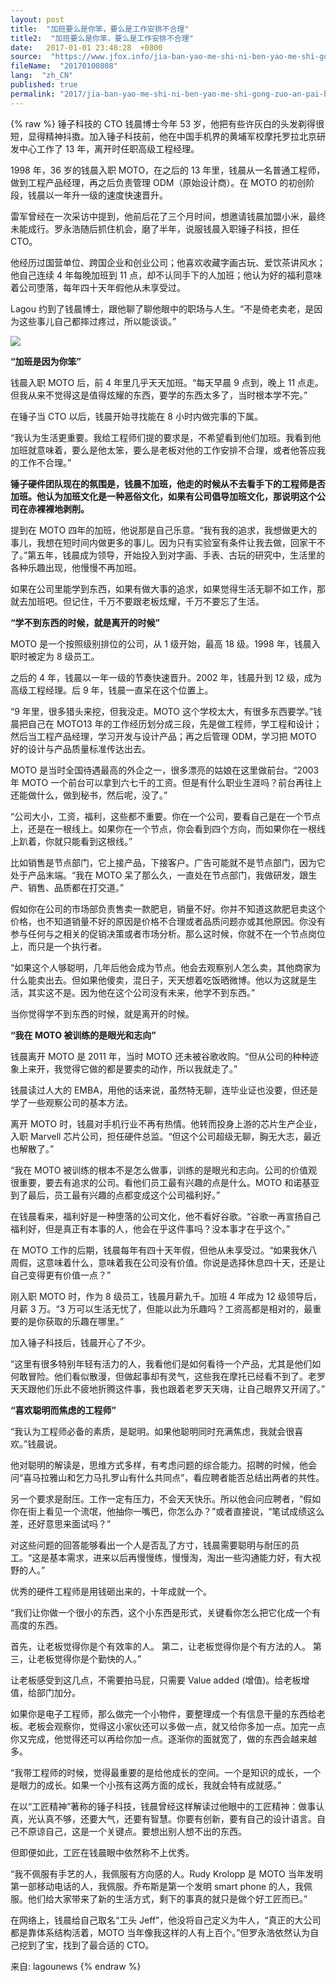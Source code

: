 ```yaml
---
layout: post
title:  "加班要么是你笨，要么是工作安排不合理"
title2:  "加班要么是你笨，要么是工作安排不合理"
date:   2017-01-01 23:48:28  +0800
source:  "https://www.jfox.info/jia-ban-yao-me-shi-ni-ben-yao-me-shi-gong-zuo-an-pai-bu-he-li.html"
fileName:  "20170100808"
lang:  "zh_CN"
published: true
permalink: "2017/jia-ban-yao-me-shi-ni-ben-yao-me-shi-gong-zuo-an-pai-bu-he-li.html"
---
```

{% raw %}
锤子科技的 CTO 钱晨博士今年 53 岁，他把有些许灰白的头发剃得很短，显得精神抖擞。加入锤子科技前，他在中国手机界的黄埔军校摩托罗拉北京研发中心工作了 13 年，离开时任职高级工程经理。

1998 年，36 岁的钱晨入职 MOTO，在之后的 13 年里，钱晨从一名普通工程师，做到工程产品经理，再之后负责管理 ODM（原始设计商）。在 MOTO 的初创阶段，钱晨以一年升一级的速度快速晋升。

雷军曾经在一次采访中提到，他前后花了三个月时间，想邀请钱晨加盟小米，最终未能成行。罗永浩随后抓住机会，磨了半年，说服钱晨入职锤子科技，担任 CTO。

他经历过国营单位、跨国企业和创业公司；他喜欢收藏字画古玩、爱饮茶讲风水；他自己连续 4 年每晚加班到 11 点，却不认同手下的人加班；他认为好的福利意味着公司堕落，每年四十天年假他从未享受过。

Lagou 约到了钱晨博士，跟他聊了聊他眼中的职场与人生。“不是倚老卖老，是因为这些事儿自己都摔过疼过，所以能谈谈。”

![](1d7c4e7.jpg)

**“加班是因为你笨”**

钱晨入职 MOTO 后，前 4 年里几乎天天加班。“每天早晨 9 点到，晚上 11 点走。但我从来不觉得这是值得炫耀的东西，要学的东西太多了，当时根本学不完。”

在锤子当 CTO 以后，钱晨开始寻找能在 8 小时内做完事的下属。

“我认为生活更重要。我给工程师们提的要求是，不希望看到他们加班。我看到他加班就意味着，要么是他太笨，要么是老板对他的工作安排不合理，或者他答应我的工作不合理。”

**锤子硬件团队现在的氛围是，钱晨不加班，他走的时候从不去看手下的工程师是否加班。他认为加班文化是一种恶俗文化，如果有公司倡导加班文化，那说明这个公司在赤裸裸地剥削。**

提到在 MOTO 四年的加班，他说那是自己乐意。“我有我的追求，我想做更大的事儿，我想在短时间内做更多的事儿。因为只有实验室有条件让我去做，回家干不了。”第五年，钱晨成为领导，开始投入到对字画、手表、古玩的研究中，生活里的各种乐趣出现，他慢慢不再加班。

如果在公司里能学到东西，如果有做大事的追求，如果觉得生活无聊不如工作，那就去加班吧。但记住，千万不要跟老板炫耀，千万不要忘了生活。

**“学不到东西的时候，就是离开的时候”**

MOTO 是一个按照级别排位的公司，从 1 级开始，最高 18 级。1998 年，钱晨入职时被定为 8 级员工。

之后的 4 年，钱晨以一年一级的节奏快速晋升。2002 年，钱晨升到 12 级，成为高级工程经理。后 9 年，钱晨一直呆在这个位置上。

“9 年里，很多猎头来挖，但我没走。MOTO 这个学校太大，有很多东西要学。”钱晨把自己在 MOTO13 年的工作经历划分成三段，先是做工程师，学工程和设计；然后当工程产品经理，学习开发与设计产品；再之后管理 ODM，学习把 MOTO 好的设计与产品质量标准传达出去。

MOTO 是当时全国待遇最高的外企之一，很多漂亮的姑娘在这里做前台。“2003 年 MOTO 一个前台可以拿到六七千的工资。但是有什么职业生涯吗？前台再往上还能做什么，做到秘书，然后呢，没了。”

“公司大小，工资，福利，这些都不重要。你在一个公司，要看自己是在一个节点上，还是在一根线上。如果你在一个节点，你会看到四个方向，而如果你在一根线上趴着，你就只能看到这根线。”

比如销售是节点部门，它上接产品，下接客户。广告可能就不是节点部门，因为它处于产品末端。“我在 MOTO 呆了那么久，一直处在节点部门，我做研发，跟生产、销售、品质都在打交道。”

假如你在公司的市场部负责售卖一款肥皂，销量不好。你并不知道这款肥皂卖这个价格，也不知道销量不好的原因是价格不合理或者品质问题亦或其他原因。你没有参与任何与之相关的促销决策或者市场分析。那么这时候，你就不在一个节点岗位上，而只是一个执行者。

“如果这个人够聪明，几年后他会成为节点。他会去观察别人怎么卖，其他商家为什么能卖出去。但如果他傻卖，混日子，天天想着吃饭晒微博。他以为这就是生活，其实这不是。因为他在这个公司没有未来，他学不到东西。”

当你觉得学不到东西的时候，就是离开的时候。

**“我在 MOTO 被训练的是眼光和志向”**

钱晨离开 MOTO 是 2011 年，当时 MOTO 还未被谷歌收购。“但从公司的种种迹象上来开，我觉得它做的都是要卖的动作，所以我就走了。”

钱晨读过人大的 EMBA，用他的话来说，虽然特无聊，连毕业证也没要，但还是学了一些观察公司的基本方法。

离开 MOTO 时，钱晨对手机行业不再有热情。他转而投身上游的芯片生产企业，入职 Marvell 芯片公司，担任硬件总监。“但这个公司超级无聊，胸无大志，最近也解散了。”

“我在 MOTO 被训练的根本不是怎么做事，训练的是眼光和志向。公司的价值观很重要，要去有追求的公司。看他们员工最有兴趣的点是什么。MOTO 和诺基亚到了最后，员工最有兴趣的点都变成这个公司福利好。”

在钱晨看来，福利好是一种堕落的公司文化，他不看好谷歌。“谷歌一再宣扬自己福利好，但是真正有本事的人，他会在乎这件事吗？没本事才在乎这个。”

在 MOTO 工作的后期，钱晨每年有四十天年假，但他从未享受过。“如果我休八周假，这意味着什么，意味着我在公司没有价值。你说是选择休息四十天，还是让自己变得更有价值一点？”

刚入职 MOTO 时，作为 8 级员工，钱晨月薪九千。加班 4 年成为 12 级领导后，月薪 3 万。“3 万可以生活无忧了，但能以此为乐趣吗？工资高都是相对的，最重要的是你获取的乐趣在哪里。”

加入锤子科技后，钱晨开心了不少。

“这里有很多特别年轻有活力的人，我看他们是如何看待一个产品，尤其是他们如何敢冒险。他们看似散漫，但做起事却有灵气，这些我在摩托已经看不到了。老罗天天跟他们乐此不疲地折腾这件事，我也跟着老罗天天嗨，让自己眼界又开阔了。”

**“喜欢聪明而焦虑的工程师”**

“我认为工程师必备的素质，是聪明。如果他聪明同时充满焦虑，我就会很喜欢。”钱晨说。

他对聪明的解读是，思维方式多样，有考虑问题的综合能力。招聘的时候，他会问“喜马拉雅山和乞力马扎罗山有什么共同点”，看应聘者能否总结出两者的共性。

另一个要求是耐压。工作一定有压力，不会天天快乐。所以他会问应聘者，“假如你在街上看见一个流氓，他抽你一嘴巴，你怎么办？”或者直接说，“笔试成绩这么差，还好意思来面试吗？”

对这些问题的回答能够看出一个人是否乱了方寸，钱晨需要聪明与耐压的员工。“这是基本需求，进来以后再慢慢练，慢慢淘，淘出一些沟通能力好，有大视野的人。”

优秀的硬件工程师是用钱砸出来的，十年成就一个。

“我们让你做一个很小的东西，这个小东西是形式，关键看你怎么把它化成一个有高度的东西。

首先，让老板觉得你是个有效率的人。
第二，让老板觉得你是个有方法的人。
第三，让老板觉得你是个勤快的人。”

让老板感受到这几点，不需要拍马屁，只需要 Value added (增值)。给老板增值，给部门加分。

如果你是电子工程师，那么做完一个小物件，要整理成一个有信息干量的东西给老板。老板会观察你，觉得这小家伙还可以多做一点，就又给你多加一点。加完一点你又完成，他觉得还可以再给你加一点。逐渐你的面就宽了，做的东西会越来越多。

“我带工程师的时候，觉得最重要的是给他成长的空间。一个是知识的成长，一个是眼力的成长。如果一个小孩有这两方面的成长，我就会特有成就感。”

在以“工匠精神”著称的锤子科技，钱晨曾经这样解读过他眼中的工匠精神：做事认真，光认真不够，还要大气，还要有智慧。你要有创新，要有自己的设计语言。自己不原谅自己，这是一个关键点。要想出别人想不出的东西。

但即便如此，工匠在钱晨眼中依然称不上优秀。

“我不佩服有手艺的人，我佩服有方向感的人。Rudy Krolopp 是 MOTO 当年发明第一部移动电话的人，我佩服。乔布斯是第一个发明 smart phone 的人，我佩服。他们给大家带来了新的生活方式，剩下的事真的就只是做个好工匠而已。”

在网络上，钱晨给自己取名“工头 Jeff”，他没将自己定义为牛人，“真正的大公司都是靠体系结构活着，MOTO 当年像我这样的人有上百个。”但罗永浩依然认为自己挖到了宝，找到了最合适的 CTO。

来自: lagounews
{% endraw %}